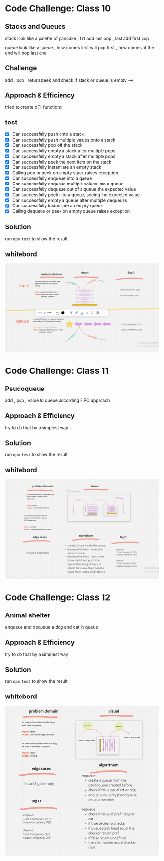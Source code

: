 # Code Challenge: Class 10

## Stacks and Queues

stack look like a palette of pancake , firt add last pop , last add first pop

queue look like a queue , how comes first will pop first , how comes at the end will pop last one

## Challenge

add , pop , return peek and check if stack or queue is empty -->

## Approach & Efficiency

tried to create o(1) functions

## test

- [x] Can successfully push onto a stack
- [x] Can successfully push multiple values onto a stack
- [x] Can successfully pop off the stack
- [x] Can successfully empty a stack after multiple pops
- [x] Can successfully empty a stack after multiple pops
- [x] Can successfully peek the next item on the stack
- [x] Can successfully instantiate an empty stack
- [x] Calling pop or peek on empty stack raises exception
- [x] Can successfully enqueue into a queue
- [x] Can successfully enqueue multiple values into a queue
- [x] Can successfully dequeue out of a queue the expected value
- [x] Can successfully peek into a queue, seeing the expected value
- [x] Can successfully empty a queue after multiple dequeues
- [x] Can successfully instantiate an empty queue
- [x] Calling dequeue or peek on empty queue raises exception

## Solution

run `npm test` to show the result

## whitebord

![insertins](./assets/challeng10.PNG)

# Code Challenge: Class 11

## Psudoqueue

add , pop , value to queue according FIFO approach

## Approach & Efficiency

try to do that by a simplest way

## Solution

run `npm test` to show the result

## whitebord

![insertins](./assets/challeng11.PNG)

# Code Challenge: Class 12

## Animal shelter

enqueue and dequeue a dog and cat in queue

## Approach & Efficiency

try to do that by a simplest way

## Solution

run `npm test` to show the result

## whitebord

![insertins](./assets/challenge12.PNG)
